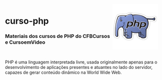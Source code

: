 <img src="kisspng-php-logo-programmer-computer-software-it-sticker-5ae9eabfa18986.5568151515252794236617.png" align="right" width="150">

# curso-php

<h3>Materiais dos cursos de PHP do CFBCursos e CursoemVideo</h3>
<br>

PHP é uma linguagem interpretada livre, usada originalmente apenas para o desenvolvimento de aplicações presentes e atuantes no lado do servidor, capazes de gerar conteúdo dinâmico na World Wide Web.

